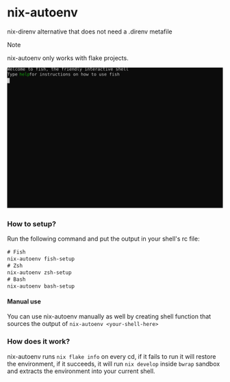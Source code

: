 # nix-autoenv

nix-direnv alternative that does not need a .direnv metafile

> [!NOTE]
> nix-autoenv only works with flake projects.

![animation](./animation.svg)

### How to setup?

Run the following command and put the output in your shell's rc file:
```
# Fish
nix-autoenv fish-setup
# Zsh
nix-autoenv zsh-setup
# Bash
nix-autoenv bash-setup
```

#### Manual use

You can use nix-autoenv manually as well by creating shell function that sources the output of `nix-autoenv <your-shell-here>`

### How does it work?

nix-autoenv runs `nix flake info` on every cd, if it fails to run it will restore the environment,
if it succeeds, it will run `nix develop` inside `bwrap` sandbox and extracts the environment into your current shell.
